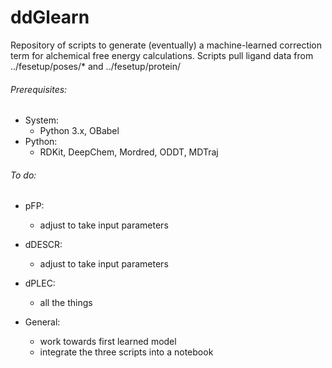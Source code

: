 # ddGlearn

Repository of scripts to generate (eventually) a machine-learned correction term for alchemical free energy calculations.
Scripts pull ligand data from ../fesetup/poses/* and ../fesetup/protein/

###### Prerequisites:
- System: 
	- Python 3.x, OBabel
- Python: 
	- RDKit, DeepChem, Mordred, ODDT, MDTraj

###### To do:
- pFP:
	- adjust to take input parameters
- dDESCR:
	- adjust to take input parameters
- dPLEC:
	- all the things

- General:
	- work towards first learned model
	- integrate the three scripts into a notebook 

